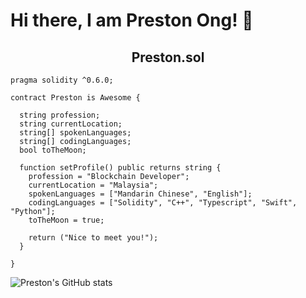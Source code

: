 # Hi there, I am Preston Ong! 👋

<h2 align = "center" > Preston.sol </h2> 

```solidity
pragma solidity ^0.6.0;

contract Preston is Awesome {

  string profession;
  string currentLocation;
  string[] spokenLanguages;
  string[] codingLanguages;
  bool toTheMoon;
  
  function setProfile() public returns string {
    profession = "Blockchain Developer";
    currentLocation = "Malaysia";
    spokenLanguages = ["Mandarin Chinese", "English"];
    codingLanguages = ["Solidity", "C++", "Typescript", "Swift", "Python"];
    toTheMoon = true;
    
    return ("Nice to meet you!");
  }
  
}

```

![Preston's GitHub stats](https://github-readme-stats.vercel.app/api?username=preston4896&count_private=true&show_icons=true&theme=dark)

